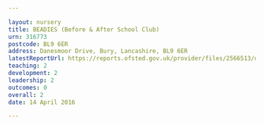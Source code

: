 ```yaml
---

layout: nursery
title: BEADIES (Before & After School Club)
urn: 316773
postcode: BL9 6ER
address: Danesmoor Drive, Bury, Lancashire, BL9 6ER
latestReportUrl: https://reports.ofsted.gov.uk/provider/files/2566513/urn/316773.pdf
teaching: 2
development: 2
leadership: 2
outcomes: 0
overall: 2
date: 14 April 2016

---
```

